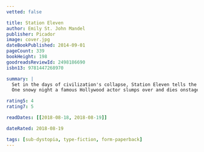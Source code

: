 ```yaml
---
vetted: false

title: Station Eleven
author: Emily St. John Mandel
publisher: Picador
image: cover.jpg
dateBookPublished: 2014-09-01
pageCount: 339
bookHeight: 198
goodreadsReviewId: 2498186690
isbn13: 9781447268970

summary: |
  Set in the days of civilization's collapse, Station Eleven tells the story of a Hollywood star, his would-be savior, and a nomadic group of actors roaming the scattered outposts of the Great Lakes region, risking everything for art and humanity.
  One snowy night a famous Hollywood actor slumps over and dies onstage during a production of King Lear. Hours later, the world as we know it begins to dissolve. Moving back and forth in time—from the actor's early days as a film star to fifteen years in the future, when a theater troupe known as the Traveling Symphony roams the wasteland of what remains—this suspenseful, elegiac, spellbinding novel charts the strange twists of fate that connect five people: the actor, the man who tried to save him, the actor's first wife, his oldest friend, and a young actress with the Traveling Symphony, caught in the crosshairs of a dangerous self-proclaimed prophet.

rating5: 4
rating7: 5

readDates: [[2018-08-18, 2018-08-19]]

dateRated: 2018-08-19

tags: [sub-dystopia, type-fiction, form-paperback]
---
```

